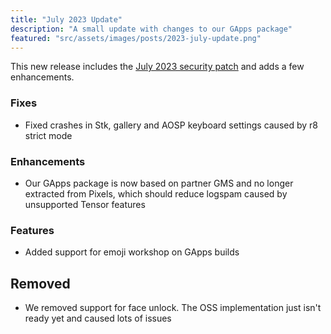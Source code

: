 ```yaml
---
title: "July 2023 Update"
description: "A small update with changes to our GApps package"
featured: "src/assets/images/posts/2023-july-update.png"
---
```


This new release includes the [July 2023 security patch](https://source.android.com/docs/security/bulletin/2023-07-01) and adds a few enhancements.

### Fixes

-   Fixed crashes in Stk, gallery and AOSP keyboard settings caused by r8 strict mode

### Enhancements

-   Our GApps package is now based on partner GMS and no longer extracted from Pixels, which should reduce logspam caused by unsupported Tensor features

### Features

-   Added support for emoji workshop on GApps builds

## Removed

-   We removed support for face unlock. The OSS implementation just isn't ready yet and caused lots of issues
